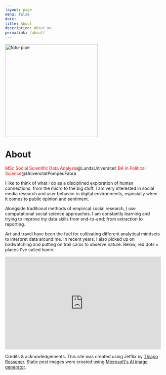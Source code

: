 ```yaml
---
layout: page
menu: false
date:
title: About
description: About me.
permalink: /about/
---
```


<img class="img-rounded" src="https://i.ibb.co/yFH16WT/foto-pipe.jpg" alt="foto-pipe" border="0" width="300">

# About

<span style="color: red;"> MSc Social Scientific Data Analysis</span>@LundsUniversiteit                      <span style="color: red;"> BA in Political Science</span>@UniversitatPompeuFabra

I like to think of what I do as a disciplined exploration of human connections: from the micro to the big stuff. I am very interested in social media research and user behavior in digital environments, especially when it comes to public opinion and sentiment.

Alongside traditional methods of empirical social research, I use computational social science approaches. I am constantly learning and trying to improve my data skills from end-to-end: from extraction to reporting.  

Art and travel have been the fuel for cultivating different analytical mindsets to interpret data around me. In recent years, I also picked up on birdwatching and putting on trail cams to observe nature. Below, red dots = places I've called home.

<iframe src="https://felipevillota.com/wp-content/uploads/2024/04/mapp.html" width="100%" height="300" style="border: none; overflow: hidden;"></iframe>

Credits & acknowledgements. This site was created using Jetflix by <a href="https://rossener.com" target="_blank" class="creator">Thiago Rossener</a>. Static post images were created using <a href="https://create.microsoft.com/en-us/features/ai-image-generator" target="_blank" class="creator"> Microsoft's AI image generator</a>.